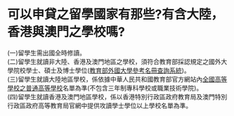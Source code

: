 # 可以申貸之留學國家有那些?有含大陸，香港與澳門之學校嗎?

(一)留學生需出國全時修讀。  
(二)留學生就讀非大陸、香港及澳門地區之學校，須符合教育部採認規定之國外大學院校學士、碩士及博士學位([教育部外國大學參考名冊查詢系統](https://www.fsedu.moe.gov.tw/home.aspx))。  
(三)留學生就讀大陸地區學校，係依據中華人民共和國教育部官方網站內[全國高等學校之普通高等學校](http://www.moe.gov.cn/srcsite/A03/moe_634/201706/t20170614_306900.html)名單為準(不包含三年制專科學校或職業技術學院)。  
(四)留學生就讀香港及澳門地區學校，係以香港特別行政區政府教育局及澳門特別行政區政府高等教育局官網中提供攻讀學士學位以上學校名單為準。

